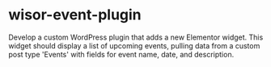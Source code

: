 # wisor-event-plugin
Develop a custom WordPress plugin that adds a new Elementor widget. This widget should display a list of upcoming events, pulling data from a custom post type 'Events' with fields for event name, date, and description.
